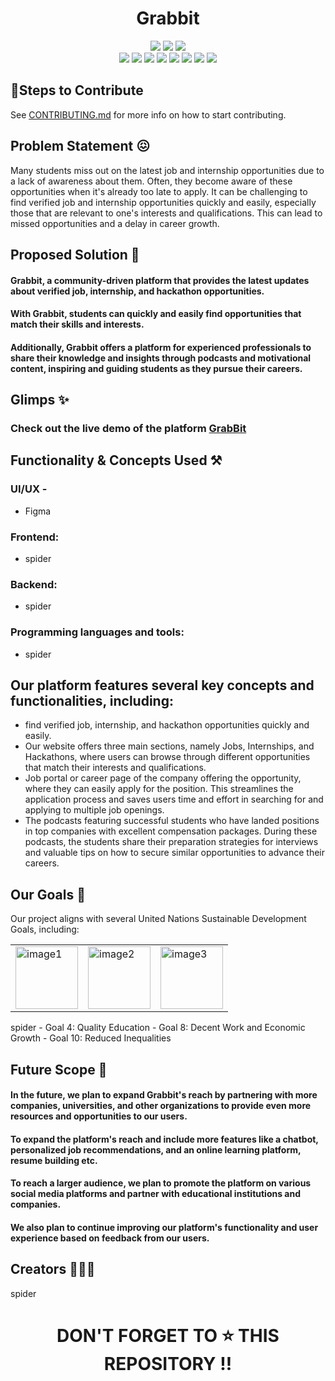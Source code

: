 <h1 align="center"> Grabbit </h1>

<div align="center">
<img src="https://forthebadge.com/images/badges/built-with-love.svg" />
<img src="https://forthebadge.com/images/badges/uses-brains.svg" />
<img src="https://forthebadge.com/images/badges/powered-by-responsibility.svg" />
  <br>
    <img src="https://img.shields.io/github/contributors/GrabBits/GrabBits_Website?style=for-the-badge" />
    <img src="https://img.shields.io/github/last-commit/GrabBits/GrabBits_Website?style=for-the-badge" />
    <img src="https://img.shields.io/github/forks/GrabBits/GrabBits_Website?style=for-the-badge" />
    <img src="https://img.shields.io/github/stars/GrabBits/GrabBits_Website?style=for-the-badge" />
    <img src="https://img.shields.io/github/issues/GrabBits/GrabBits_Website?style=for-the-badge" />
    <img src="https://img.shields.io/github/issues-closed-raw/GrabBits/GrabBits_Website?style=for-the-badge" />
    <img src="https://img.shields.io/github/issues-pr/GrabBits/GrabBits_Website?style=for-the-badge" />
    <img src="https://img.shields.io/github/repo-size/GrabBits/GrabBits_Website?style=for-the-badge" />
    </div>
    
## 🔖Steps to Contribute 

See [CONTRIBUTING.md](https://github.com/GrabBits/GrabBits_Website/blob/main/CONTRIBUTING.md) for more info on how to start contributing.

## Problem Statement 😖

Many students miss out on the latest job and internship opportunities due to a lack of awareness about them. Often, they become aware of these opportunities when it's already too late to apply. 
It can be challenging to find verified job and internship opportunities quickly and easily, especially those that are relevant to one's interests and qualifications. 
This can lead to missed opportunities and a delay in career growth.


## Proposed Solution 🤩

#### Grabbit, a community-driven platform that provides the latest updates about verified job, internship, and hackathon opportunities. 
#### With Grabbit, students can quickly and easily find opportunities that match their skills and interests. 
#### Additionally, Grabbit offers a platform for experienced professionals to share their knowledge and insights through podcasts and motivational content, inspiring and guiding students as they pursue their careers.

## Glimps ✨

### Check out the live demo of the platform  [GrabBit](https://grabbits.vercel.app)

## Functionality & Concepts Used ⚒

### UI/UX - 
- Figma
### Frontend: 
- spider
### Backend: 
- spider
### Programming languages and tools: 
- spider


## Our platform features several key concepts and functionalities, including:

- find verified job, internship, and hackathon opportunities quickly and easily. 
- Our website offers three main sections, namely Jobs, Internships, and Hackathons, where users can browse through different opportunities that match their interests and qualifications.
- Job portal or career page of the company offering the opportunity, where they can easily apply for the position. This streamlines the application process and saves users time and effort in searching for and applying to multiple job openings.
- The podcasts featuring successful students who have landed positions in top companies with excellent compensation packages. During these podcasts, the students share their preparation strategies for interviews and valuable tips on how to secure similar opportunities to advance their careers.


## Our Goals 🎯

Our project aligns with several United Nations Sustainable Development Goals, including:
<table>
  <tr>
    <td><img src="https://user-images.githubusercontent.com/47987136/228332340-ab9bd94b-90ba-4ada-81ff-46178ae2ee34.png" alt="image1" width="100"></td>
    <td><img src="https://user-images.githubusercontent.com/47987136/228332502-60aa94b4-aa59-4524-b05d-24cdafd09f6b.png" alt="image2" width="100"></td>
    <td><img src="https://user-images.githubusercontent.com/47987136/228332596-93b5fd76-3e4d-4a34-93ad-867f1ad5cb46.png" alt="image3" width="100"></td>
  </tr>
</table>
spider
- Goal 4: Quality Education
- Goal 8: Decent Work and Economic Growth
- Goal 10: Reduced Inequalities

## Future Scope 🔮

#### In the future, we plan to expand Grabbit's reach by partnering with more companies, universities, and other organizations to provide even more resources and opportunities to our users.
#### To expand the platform's reach and include more features like a chatbot, personalized job recommendations, and an online learning platform, resume building etc.
#### To reach a larger audience, we plan to promote the platform on various social media platforms and partner with educational institutions and companies.
#### We also plan to continue improving our platform's functionality and user experience based on feedback from our users.

## Creators 👨🏻‍💻
spider

 <h1 align="center"> DON'T FORGET TO ⭐ THIS REPOSITORY !! </h1>

